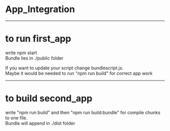 # App_Integration  
---  

# to run first_app  
write npm start  
Bundle lies in ./public folder  

If you want to update your script change bundlescript.js.  
Maybe it would be needed to run "npm run build" for correct app work  

---    

# to build second_app  
write "npm run build" and then "npm run build:bundle" for compile chunks to one file.  
Bundle will append in ./dist folder 
